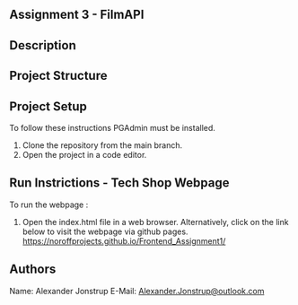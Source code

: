 ## Assignment 3 - FilmAPI

## Description 

## Project Structure 

## Project Setup
To follow these instructions PGAdmin must be installed.
1. Clone the repository from the main branch.
2. Open the project in a code editor.

## Run Instrictions - Tech Shop Webpage
To run the webpage :
1. Open the index.html file in a web browser. 
Alternatively, click on the link below to visit the webpage via github pages.
https://noroffprojects.github.io/Frontend_Assignment1/ 

## Authors
Name: Alexander Jonstrup
E-Mail: Alexander.Jonstrup@outlook.com
